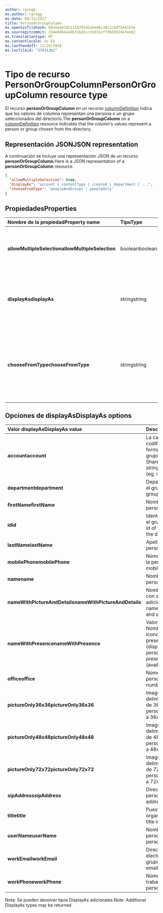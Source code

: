 ```yaml
---
author: rgregg
ms.author: rgregg
ms.date: 09/11/2017
title: PersonOrGroupColumn
ms.openlocfilehash: b0c6eab7d2111870192a4ed6c30c1cbd72e4163e
ms.sourcegitcommit: 334e84b4aed63162bcc31831cffd6d363dafee02
ms.translationtype: MT
ms.contentlocale: es-ES
ms.lasthandoff: 11/29/2018
ms.locfileid: "27031362"
---
```

# <a name="personorgroupcolumn-resource-type"></a><span data-ttu-id="1dac1-102">Tipo de recurso PersonOrGroupColumn</span><span class="sxs-lookup"><span data-stu-id="1dac1-102">PersonOrGroupColumn resource type</span></span>

<span data-ttu-id="1dac1-103">El recurso **personOrGroupColumn** en un recurso [columnDefinition](columndefinition.md) indica que los valores de columna representan una persona o un grupo seleccionados del directorio.</span><span class="sxs-lookup"><span data-stu-id="1dac1-103">The **personOrGroupColumn** on a [columnDefinition](columndefinition.md) resource indicates that the column's values represent a person or group chosen from the directory.</span></span>

## <a name="json-representation"></a><span data-ttu-id="1dac1-104">Representación JSON</span><span class="sxs-lookup"><span data-stu-id="1dac1-104">JSON representation</span></span>

<span data-ttu-id="1dac1-105">A continuación se incluye una representación JSON de un recurso **personOrGroupColumn**.</span><span class="sxs-lookup"><span data-stu-id="1dac1-105">Here is a JSON representation of a **personOrGroupColumn** resource.</span></span>
<!-- { "blockType": "resource", "@type": "microsoft.graph.personOrGroupColumn", "@property.aka": "chooseFromType=format" } -->

```json
{
  "allowMultipleSelection": true,
  "displayAs": "account | contentType | created | department | ...",
  "chooseFromType": "peopleAndGroups | peopleOnly"
}
```

## <a name="properties"></a><span data-ttu-id="1dac1-106">Propiedades</span><span class="sxs-lookup"><span data-stu-id="1dac1-106">Properties</span></span>

| <span data-ttu-id="1dac1-107">Nombre de la propiedad</span><span class="sxs-lookup"><span data-stu-id="1dac1-107">Property name</span></span>              | <span data-ttu-id="1dac1-108">Tipo</span><span class="sxs-lookup"><span data-stu-id="1dac1-108">Type</span></span>    | <span data-ttu-id="1dac1-109">Descripción</span><span class="sxs-lookup"><span data-stu-id="1dac1-109">Description</span></span>
|:---------------------------|:--------|:--------------------------------------
| <span data-ttu-id="1dac1-110">**allowMultipleSelection**</span><span class="sxs-lookup"><span data-stu-id="1dac1-110">**allowMultipleSelection**</span></span> | <span data-ttu-id="1dac1-111">boolean</span><span class="sxs-lookup"><span data-stu-id="1dac1-111">boolean</span></span> | <span data-ttu-id="1dac1-112">Indica si se pueden seleccionar varios valores desde el origen.</span><span class="sxs-lookup"><span data-stu-id="1dac1-112">Indicates whether multiple values can be selected from the source.</span></span>
| <span data-ttu-id="1dac1-113">**displayAs**</span><span class="sxs-lookup"><span data-stu-id="1dac1-113">**displayAs**</span></span>              | <span data-ttu-id="1dac1-114">string</span><span class="sxs-lookup"><span data-stu-id="1dac1-114">string</span></span>  | <span data-ttu-id="1dac1-115">Cómo mostrar la información sobre la persona o el grupo elegido.</span><span class="sxs-lookup"><span data-stu-id="1dac1-115">How to display the information about the person or group chosen.</span></span> <span data-ttu-id="1dac1-116">Véalo a continuación.</span><span class="sxs-lookup"><span data-stu-id="1dac1-116">See below.</span></span>
| <span data-ttu-id="1dac1-117">**chooseFromType**</span><span class="sxs-lookup"><span data-stu-id="1dac1-117">**chooseFromType**</span></span>         | <span data-ttu-id="1dac1-118">string</span><span class="sxs-lookup"><span data-stu-id="1dac1-118">string</span></span>  | <span data-ttu-id="1dac1-119">Si quiere permitir la selección solo de personas, o de personas y grupos.</span><span class="sxs-lookup"><span data-stu-id="1dac1-119">Whether to allow selection of people only, or people and groups.</span></span> <span data-ttu-id="1dac1-120">Debe ser `peopleAndGroups` o `peopleOnly`.</span><span class="sxs-lookup"><span data-stu-id="1dac1-120">Must be one of `peopleAndGroups` or `peopleOnly`.</span></span>

## <a name="displayas-options"></a><span data-ttu-id="1dac1-121">Opciones de displayAs</span><span class="sxs-lookup"><span data-stu-id="1dac1-121">DisplayAs options</span></span>

| <span data-ttu-id="1dac1-122">Valor displayAs</span><span class="sxs-lookup"><span data-stu-id="1dac1-122">DisplayAs value</span></span>               | <span data-ttu-id="1dac1-123">Descripción</span><span class="sxs-lookup"><span data-stu-id="1dac1-123">Description</span></span>
|:------------------------------|:-----------------------
| <span data-ttu-id="1dac1-124">**account**</span><span class="sxs-lookup"><span data-stu-id="1dac1-124">**account**</span></span>                   | <span data-ttu-id="1dac1-125">La cadena de notificación codificada de SharePoint sin formato de la persona o el grupo (por ejemplo,</span><span class="sxs-lookup"><span data-stu-id="1dac1-125">The raw SharePoint encoded claim string for the person or group (eg.</span></span> <span data-ttu-id="1dac1-126">i:0#.f</span><span class="sxs-lookup"><span data-stu-id="1dac1-126">i:0#.f</span></span>|<span data-ttu-id="1dac1-127">membership</span><span class="sxs-lookup"><span data-stu-id="1dac1-127">membership</span></span>|<span data-ttu-id="1dac1-128">jane@contoso.com).</span><span class="sxs-lookup"><span data-stu-id="1dac1-128">jane@contoso.com).</span></span>
| <span data-ttu-id="1dac1-129">**department**</span><span class="sxs-lookup"><span data-stu-id="1dac1-129">**department**</span></span>                | <span data-ttu-id="1dac1-130">Departamento de la persona o el grupo.</span><span class="sxs-lookup"><span data-stu-id="1dac1-130">The person or group's department.</span></span>
| <span data-ttu-id="1dac1-131">**firstName**</span><span class="sxs-lookup"><span data-stu-id="1dac1-131">**firstName**</span></span>                 | <span data-ttu-id="1dac1-132">Nombre de la persona.</span><span class="sxs-lookup"><span data-stu-id="1dac1-132">The person's first name.</span></span>
| <span data-ttu-id="1dac1-133">**id**</span><span class="sxs-lookup"><span data-stu-id="1dac1-133">**id**</span></span>                        | <span data-ttu-id="1dac1-134">Identificador de la persona o el grupo en el directorio.</span><span class="sxs-lookup"><span data-stu-id="1dac1-134">The id of the person or group in the directory.</span></span>
| <span data-ttu-id="1dac1-135">**lastName**</span><span class="sxs-lookup"><span data-stu-id="1dac1-135">**lastName**</span></span>                  | <span data-ttu-id="1dac1-136">Apellido de la persona.</span><span class="sxs-lookup"><span data-stu-id="1dac1-136">The person's last name.</span></span>
| <span data-ttu-id="1dac1-137">**mobilePhone**</span><span class="sxs-lookup"><span data-stu-id="1dac1-137">**mobilePhone**</span></span>               | <span data-ttu-id="1dac1-138">Número de teléfono móvil de la persona.</span><span class="sxs-lookup"><span data-stu-id="1dac1-138">The person's mobile phone number.</span></span>
| <span data-ttu-id="1dac1-139">**name**</span><span class="sxs-lookup"><span data-stu-id="1dac1-139">**name**</span></span>                      | <span data-ttu-id="1dac1-140">Nombre de la persona.</span><span class="sxs-lookup"><span data-stu-id="1dac1-140">The person's name.</span></span>
| <span data-ttu-id="1dac1-141">**nameWithPictureAndDetails**</span><span class="sxs-lookup"><span data-stu-id="1dac1-141">**nameWithPictureAndDetails**</span></span> | <span data-ttu-id="1dac1-142">Nombre de la persona junto con su imagen y detalles adicionales.</span><span class="sxs-lookup"><span data-stu-id="1dac1-142">The person's name along with their picture and additional details.</span></span>
| <span data-ttu-id="1dac1-143">**nameWithPresence**</span><span class="sxs-lookup"><span data-stu-id="1dac1-143">**nameWithPresence**</span></span>          | <span data-ttu-id="1dac1-144">Valor predeterminado.</span><span class="sxs-lookup"><span data-stu-id="1dac1-144">Default.</span></span> <span data-ttu-id="1dac1-145">Nombre de la persona con un icono de indicador de presencia (disponible/ocupado/etc.).</span><span class="sxs-lookup"><span data-stu-id="1dac1-145">The person's name with a presence indicator icon (available/busy/etc.)</span></span>
| <span data-ttu-id="1dac1-146">**office**</span><span class="sxs-lookup"><span data-stu-id="1dac1-146">**office**</span></span>                    | <span data-ttu-id="1dac1-147">Número de la oficina de la persona.</span><span class="sxs-lookup"><span data-stu-id="1dac1-147">The person's office number.</span></span>
| <span data-ttu-id="1dac1-148">**pictureOnly36x36**</span><span class="sxs-lookup"><span data-stu-id="1dac1-148">**pictureOnly36x36**</span></span>          | <span data-ttu-id="1dac1-149">Imagen de la persona, delimitado por un cuadrado de 36x36 píxeles.</span><span class="sxs-lookup"><span data-stu-id="1dac1-149">The person's picture, bounded by a 36x36 px square.</span></span>
| <span data-ttu-id="1dac1-150">**pictureOnly48x48**</span><span class="sxs-lookup"><span data-stu-id="1dac1-150">**pictureOnly48x48**</span></span>          | <span data-ttu-id="1dac1-151">Imagen de la persona, delimitado por un cuadrado de 48x48 píxeles.</span><span class="sxs-lookup"><span data-stu-id="1dac1-151">The person's picture, bounded by a 48x48 px square.</span></span>
| <span data-ttu-id="1dac1-152">**pictureOnly72x72**</span><span class="sxs-lookup"><span data-stu-id="1dac1-152">**pictureOnly72x72**</span></span>          | <span data-ttu-id="1dac1-153">Imagen de la persona, delimitado por un cuadrado de 72x72 píxeles.</span><span class="sxs-lookup"><span data-stu-id="1dac1-153">The person's picture, bounded by a 72x72 px square.</span></span>
| <span data-ttu-id="1dac1-154">**sipAddress**</span><span class="sxs-lookup"><span data-stu-id="1dac1-154">**sipAddress**</span></span>                | <span data-ttu-id="1dac1-155">Dirección SIP de la persona.</span><span class="sxs-lookup"><span data-stu-id="1dac1-155">The person's sip address.</span></span>
| <span data-ttu-id="1dac1-156">**title**</span><span class="sxs-lookup"><span data-stu-id="1dac1-156">**title**</span></span>                     | <span data-ttu-id="1dac1-157">Puesto de la persona en la organización.</span><span class="sxs-lookup"><span data-stu-id="1dac1-157">The person's title in the organization.</span></span>
| <span data-ttu-id="1dac1-158">**userName**</span><span class="sxs-lookup"><span data-stu-id="1dac1-158">**userName**</span></span>                  | <span data-ttu-id="1dac1-159">Nombre de usuario de la persona o el grupo.</span><span class="sxs-lookup"><span data-stu-id="1dac1-159">The person or group's user name.</span></span>
| <span data-ttu-id="1dac1-160">**workEmail**</span><span class="sxs-lookup"><span data-stu-id="1dac1-160">**workEmail**</span></span>                 | <span data-ttu-id="1dac1-161">Dirección de correo electrónico de la persona o el grupo.</span><span class="sxs-lookup"><span data-stu-id="1dac1-161">The person or group's email address.</span></span>
| <span data-ttu-id="1dac1-162">**workPhone**</span><span class="sxs-lookup"><span data-stu-id="1dac1-162">**workPhone**</span></span>                 | <span data-ttu-id="1dac1-163">Número de teléfono del trabajo de la persona.</span><span class="sxs-lookup"><span data-stu-id="1dac1-163">The person's work phone number.</span></span>

<span data-ttu-id="1dac1-164">Nota: Se pueden devolver tipos DisplayAs adicionales.</span><span class="sxs-lookup"><span data-stu-id="1dac1-164">Note: Additional DisplayAs types may be returned.</span></span>

<!-- {
  "type": "#page.annotation",
  "description": "",
  "keywords": "",
  "section": "documentation",
  "suppressions": [
    "Warning: /api-reference/v1.0/resources/personorgroupcolumn.md:
      Found potential enums in resource example that weren't defined in a table:(peopleAndGroups,peopleOnly) are in resource, but () are in table",
    "Warning: /api-reference/v1.0/resources/personorgroupcolumn.md:
      Found potential enums in resource example that weren't defined in a table:(account,contentType,created,department,...) are in resource, but () are in table"
  ],
  "tocPath": "Resources/PersonOrGroupColumn"
} -->
